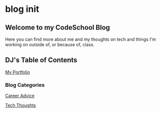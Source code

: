 # blog init

## Welcome to my CodeSchool Blog

Here you can find more about me and my thoughts on tech and things I'm working on outside of, or because of, class.

<!-- ## Students READTHIS

Add a folder in the 2024 folder with your name on it. 
It should contain a single file titled index.md or README.md along with a folder titled Portfolio
 -->

## DJ's Table of Contents

[My Portfolio](DJ/Portfolio/index.md)

<!-- [Module 1](/Module1/) -->

### Blog Categories

[Career Advice](DJ/Career/index.md)

[Tech Thoughts](DJ/Tech/index.md)

